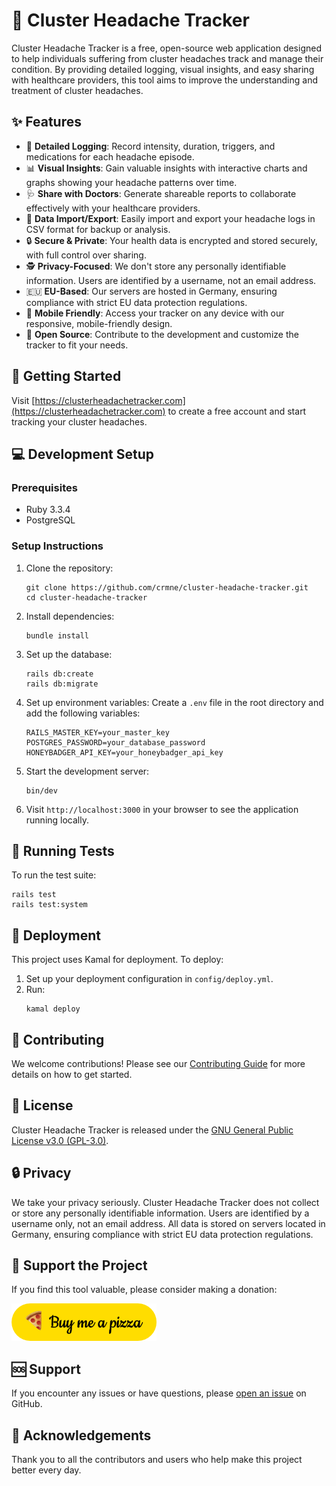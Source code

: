 # 🧠 Cluster Headache Tracker

Cluster Headache Tracker is a free, open-source web application designed to help individuals suffering from cluster headaches track and manage their condition. By providing detailed logging, visual insights, and easy sharing with healthcare providers, this tool aims to improve the understanding and treatment of cluster headaches.

## ✨ Features

- 📝 **Detailed Logging**: Record intensity, duration, triggers, and medications for each headache episode.
- 📊 **Visual Insights**: Gain valuable insights with interactive charts and graphs showing your headache patterns over time.
- 🩺 **Share with Doctors**: Generate shareable reports to collaborate effectively with your healthcare providers.
- 💾 **Data Import/Export**: Easily import and export your headache logs in CSV format for backup or analysis.
- 🔒 **Secure & Private**: Your health data is encrypted and stored securely, with full control over sharing.
- 🕵️ **Privacy-Focused**: We don't store any personally identifiable information. Users are identified by a username, not an email address.
- 🇪🇺 **EU-Based**: Our servers are hosted in Germany, ensuring compliance with strict EU data protection regulations.
- 📱 **Mobile Friendly**: Access your tracker on any device with our responsive, mobile-friendly design.
- 🌟 **Open Source**: Contribute to the development and customize the tracker to fit your needs.

## 🚀 Getting Started

Visit [https://clusterheadachetracker.com](https://clusterheadachetracker.com) to create a free account and start tracking your cluster headaches.

## 💻 Development Setup

### Prerequisites

- Ruby 3.3.4
- PostgreSQL

### Setup Instructions

1. Clone the repository:
   ```
   git clone https://github.com/crmne/cluster-headache-tracker.git
   cd cluster-headache-tracker
   ```

2. Install dependencies:
   ```
   bundle install
   ```

3. Set up the database:
   ```
   rails db:create
   rails db:migrate
   ```

4. Set up environment variables:
   Create a `.env` file in the root directory and add the following variables:
   ```
   RAILS_MASTER_KEY=your_master_key
   POSTGRES_PASSWORD=your_database_password
   HONEYBADGER_API_KEY=your_honeybadger_api_key
   ```

5. Start the development server:
   ```
   bin/dev
   ```

6. Visit `http://localhost:3000` in your browser to see the application running locally.

## 🧪 Running Tests

To run the test suite:

```
rails test
rails test:system
```

## 🚢 Deployment

This project uses Kamal for deployment. To deploy:

1. Set up your deployment configuration in `config/deploy.yml`.
2. Run:
   ```
   kamal deploy
   ```

## 🤝 Contributing

We welcome contributions! Please see our [Contributing Guide](CONTRIBUTING.md) for more details on how to get started.

## 📄 License

Cluster Headache Tracker is released under the [GNU General Public License v3.0 (GPL-3.0)](LICENSE).

## 🔒 Privacy

We take your privacy seriously. Cluster Headache Tracker does not collect or store any personally identifiable information. Users are identified by a username only, not an email address. All data is stored on servers located in Germany, ensuring compliance with strict EU data protection regulations.

## 🍕 Support the Project

If you find this tool valuable, please consider making a donation:

[![Buy me a pizza](app/assets/images/buymeapizza.png)](https://buymeacoffee.com/crmne)

## 🆘 Support

If you encounter any issues or have questions, please [open an issue](https://github.com/crmne/cluster_headache_tracker/issues) on GitHub.

## 🙏 Acknowledgements

Thank you to all the contributors and users who help make this project better every day.
